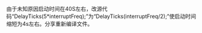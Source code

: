 由于未知原因启动时间在40S左右，改源代码“DelayTicks(5*interruptFreq);”为“DelayTicks(interruptFreq/2);”使启动时间缩短为4s左右。分享重新编译文件。
